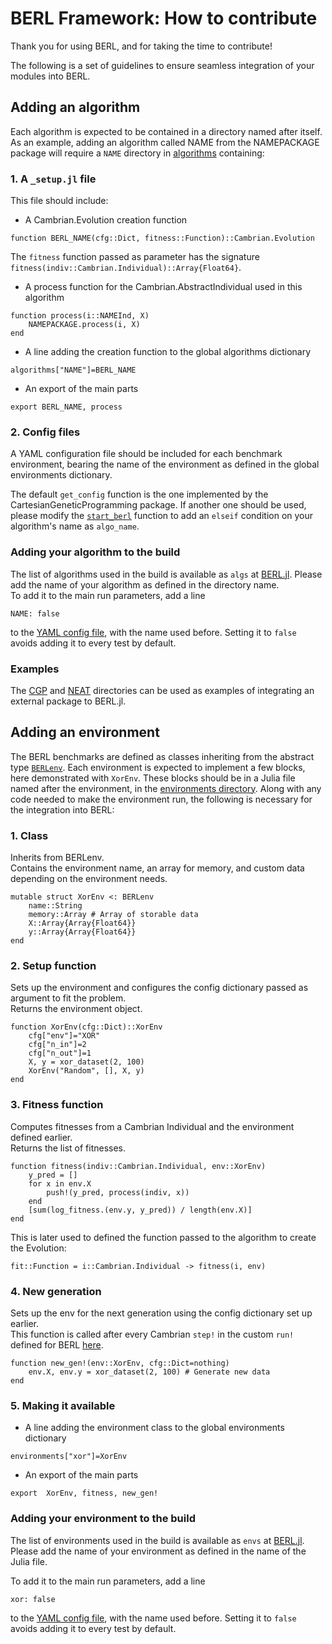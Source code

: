 # BERL Framework: How to contribute

Thank you for using BERL, and for taking the time to contribute!

The following is a set of guidelines to ensure seamless integration of your modules into BERL. 

## Adding an algorithm

Each algorithm is expected to be contained in a directory named after itself.   
As an example, adding an algorithm called NAME from the NAMEPACKAGE package will require a `NAME` directory in [algorithms](https://github.com/d9w/BERL.jl/tree/master/src/algorithms) containing:

### 1. A `_setup.jl` file

This file should include:
- A Cambrian.Evolution creation function
```
function BERL_NAME(cfg::Dict, fitness::Function)::Cambrian.Evolution
```
The `fitness` function passed as parameter has the signature `fitness(indiv::Cambrian.Individual)::Array{Float64}`.

- A process function for the Cambrian.AbstractIndividual used in this algorithm
```
function process(i::NAMEInd, X)
    NAMEPACKAGE.process(i, X)
end
```

- A line adding the creation function to the global algorithms dictionary 
```
algorithms["NAME"]=BERL_NAME
```

- An export of the main parts
```
export BERL_NAME, process
```

### 2. Config files

A YAML configuration file should be included for each benchmark environment, bearing the name of the environment as defined in the global environments dictionary.

The default `get_config` function is the one implemented by the CartesianGeneticProgramming package. If another one should be used, please modify the [`start_berl`](https://github.com/d9w/BERL.jl/blob/master/src/core.jl) function to add an `elseif` condition on your algorithm's name as `algo_name`.

### Adding your algorithm to the build
The list of algorithms used in the build is available as `algs` at [BERL.jl](https://github.com/d9w/BERL.jl/blob/master/src/BERL.jl). Please add the name of your algorithm as defined in the directory name.    
To add it to the main run parameters, add a line
```
NAME: false
```
to the [YAML config file](https://github.com/d9w/BERL.jl/tree/master/run_config/algorithms.yaml), with the name used before. Setting it to `false` avoids adding it to every test by default. 

### Examples

The [CGP](https://github.com/d9w/BERL.jl/tree/master/src/algorithms/CGP) and [NEAT](https://github.com/d9w/BERL.jl/tree/master/src/algorithms/NEAT) directories can be used as examples of integrating an external package to BERL.jl.

## Adding an environment

The BERL benchmarks are defined as classes inheriting from the abstract type [`BERLenv`](https://github.com/d9w/BERL.jl/blob/master/src/environments/BERL_env.jl). Each environment is expected to implement a few blocks, here demonstrated with `XorEnv`. These blocks should be in a Julia file named after the environment, in the [environments directory](). Along with any code needed to make the environment run, the following is necessary for the integration into BERL:

### 1. Class
Inherits from BERLenv.    
Contains the environment name, an array for memory, and custom data depending on the environment needs. 
```
mutable struct XorEnv <: BERLenv
    name::String
    memory::Array # Array of storable data
    X::Array{Array{Float64}}
    y::Array{Array{Float64}}
end
```

### 2. Setup function
Sets up the environment and configures the config dictionary passed as argument to fit the problem.      
Returns the environment object.
```
function XorEnv(cfg::Dict)::XorEnv
    cfg["env"]="XOR"
    cfg["n_in"]=2
    cfg["n_out"]=1
    X, y = xor_dataset(2, 100)
    XorEnv("Random", [], X, y)
end
```

### 3. Fitness function
Computes fitnesses from a Cambrian Individual and the environment defined earlier.    
Returns the list of fitnesses.
```
function fitness(indiv::Cambrian.Individual, env::XorEnv)
    y_pred = []
    for x in env.X
        push!(y_pred, process(indiv, x))
    end
    [sum(log_fitness.(env.y, y_pred)) / length(env.X)]
end
```

This is later used to defined the function passed to the algorithm to create the Evolution: 
```
fit::Function = i::Cambrian.Individual -> fitness(i, env)
```

### 4. New generation
Sets up the env for the next generation using the config dictionary set up earlier.     
This function is called after every Cambrian `step!` in the custom `run!` defined for BERL [here](https://github.com/d9w/BERL.jl/blob/master/src/environments/BERL_env.jl).
```
function new_gen!(env::XorEnv, cfg::Dict=nothing)
    env.X, env.y = xor_dataset(2, 100) # Generate new data
end
```

### 5. Making it available
- A line adding the environment class to the global environments dictionary 
```
environments["xor"]=XorEnv
```

- An export of the main parts
```
export  XorEnv, fitness, new_gen!
```

### Adding your environment to the build
The list of environments used in the build is available as `envs` at [BERL.jl](https://github.com/d9w/BERL.jl/blob/master/src/BERL.jl). Please add the name of your environment as defined in the name of the Julia file.    

To add it to the main run parameters, add a line
```
xor: false
```
to the [YAML config file](https://github.com/d9w/BERL.jl/tree/master/run_config/environments.yaml), with the name used before. Setting it to `false` avoids adding it to every test by default. 
